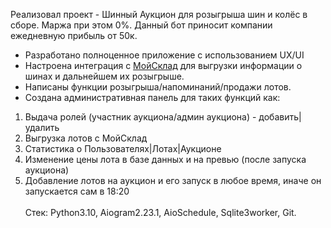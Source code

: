 Реализовал проект - Шинный Аукцион для розыгрыша шин и колёс в сборе. Маржа при этом 0%. Данный бот приносит компании ежедневную прибыль от 50к.<br>
- Разработано полноценное приложение с использованием UX/UI<br>
- Настроена интеграция с <a href="https://www.moysklad.ru/">МойСклад</a> для выгрузки информации о шинах и дальнейшем их розыгрыше.<br>
- Написаны функции розыгрыша/напоминаний/продажи лотов.<br>
- Создана административная панель для таких функций как:<br>
1) Выдача ролей (участник аукциона/админ аукциона) - добавить|удалить<br>
2) Выгрузка лотов с МойСклад<br>
3) Статистика о Пользователях|Лотах|Аукционе<br>
4) Изменение цены лота в базе данных и на превью (после запуска аукциона)<br>
5) Добавление лотов на аукцион и его запуск в любое время, иначе он запускается сам в 18:20
<br><br>Стек: Python3.10, Aiogram2.23.1, AioSchedule, Sqlite3worker, Git.
